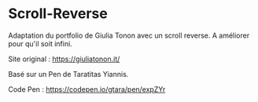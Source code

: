 # Scroll-Reverse

Adaptation du portfolio de Giulia Tonon avec un scroll reverse. 
A améliorer pour qu'il soit infini. 

Site original : https://giuliatonon.it/

Basé sur un Pen de Taratitas Yiannis. 

Code Pen : https://codepen.io/gtara/pen/expZYr

